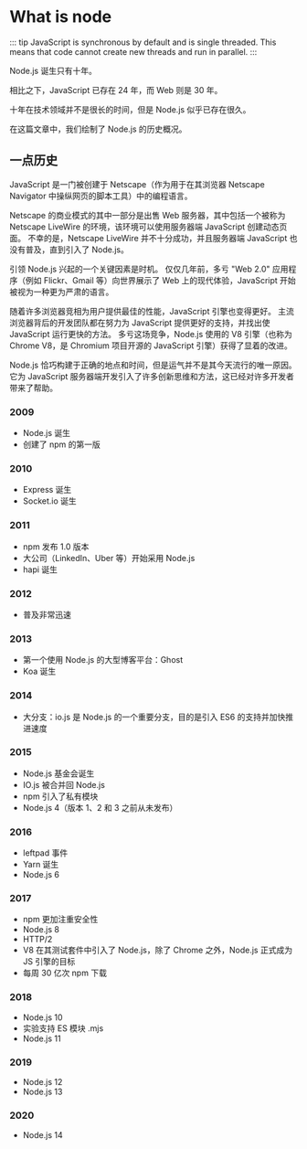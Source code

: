 # What is node

::: tip
JavaScript is synchronous by default and is single threaded. This means that code cannot create new threads and run in parallel.
:::

Node.js 诞生只有十年。  

相比之下，JavaScript 已存在 24 年，而 Web 则是 30 年。  

十年在技术领域并不是很长的时间，但是 Node.js 似乎已存在很久。  

在这篇文章中，我们绘制了 Node.js 的历史概况。  

## 一点历史

JavaScript 是一门被创建于 Netscape（作为用于在其浏览器 Netscape Navigator 中操纵网页的脚本工具）中的编程语言。

Netscape 的商业模式的其中一部分是出售 Web 服务器，其中包括一个被称为 Netscape LiveWire 的环境，该环境可以使用服务器端 JavaScript 创建动态页面。 不幸的是，Netscape LiveWire 并不十分成功，并且服务器端 JavaScript 也没有普及，直到引入了 Node.js。

引领 Node.js 兴起的一个关键因素是时机。 仅仅几年前，多亏 "Web 2.0" 应用程序（例如 Flickr、Gmail 等）向世界展示了 Web 上的现代体验，JavaScript 开始被视为一种更为严肃的语言。

随着许多浏览器竞相为用户提供最佳的性能，JavaScript 引擎也变得更好。 主流浏览器背后的开发团队都在努力为 JavaScript 提供更好的支持，并找出使 JavaScript 运行更快的方法。 多亏这场竞争，Node.js 使用的 V8 引擎（也称为 Chrome V8，是 Chromium 项目开源的 JavaScript 引擎）获得了显着的改进。

Node.js 恰巧构建于正确的地点和时间，但是运气并不是其今天流行的唯一原因。 它为 JavaScript 服务器端开发引入了许多创新思维和方法，这已经对许多开发者带来了帮助。

### 2009
* Node.js 诞生
* 创建了 npm 的第一版
  
### 2010
* Express 诞生
* Socket.io 诞生
  
### 2011
* npm 发布 1.0 版本
* 大公司（LinkedIn、Uber 等）开始采用 Node.js
* hapi 诞生
  
### 2012
* 普及非常迅速
  
### 2013
* 第一个使用 Node.js 的大型博客平台：Ghost
* Koa 诞生
  
### 2014
* 大分支：io.js 是 Node.js 的一个重要分支，目的是引入 ES6 的支持并加快推进速度
  
### 2015
* Node.js 基金会诞生
* IO.js 被合并回 Node.js
* npm 引入了私有模块
* Node.js 4（版本 1、2 和 3 之前从未发布）
  
### 2016
* leftpad 事件
* Yarn 诞生
* Node.js 6
  
### 2017
* npm 更加注重安全性
* Node.js 8
* HTTP/2
* V8 在其测试套件中引入了 Node.js，除了 Chrome 之外，Node.js 正式成为 JS 引擎的目标
* 每周 30 亿次 npm 下载
  
### 2018
* Node.js 10
* 实验支持 ES 模块 .mjs
* Node.js 11
  
### 2019
* Node.js 12
* Node.js 13
  
### 2020
* Node.js 14